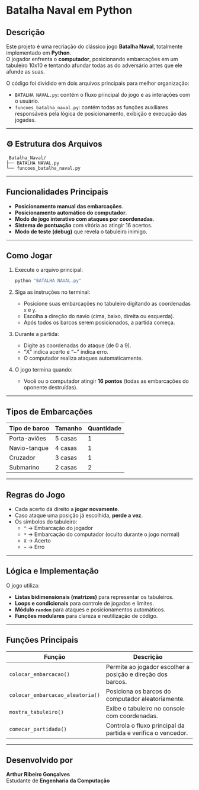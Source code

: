
#  Batalha Naval em Python

## Descrição

Este projeto é uma recriação do clássico jogo **Batalha Naval**, totalmente implementado em **Python**.  
O jogador enfrenta o **computador**, posicionando embarcações em um tabuleiro 10x10 e tentando afundar todas as do adversário antes que ele afunde as suas.

O código foi dividido em dois arquivos principais para melhor organização:
- `BATALHA NAVAL.py`: contém o fluxo principal do jogo e as interações com o usuário.
- `funcoes_batalha_naval.py`: contém todas as funções auxiliares responsáveis pela lógica de posicionamento, exibição e execução das jogadas.

---

## ⚙️ Estrutura dos Arquivos

```
 Batalha_Naval/
├── BATALHA NAVAL.py
└── funcoes_batalha_naval.py
```

---

##  Funcionalidades Principais

- **Posicionamento manual das embarcações**.
- **Posicionamento automático do computador**.
- **Modo de jogo interativo com ataques por coordenadas**.
- **Sistema de pontuação** com vitória ao atingir 16 acertos.
- **Modo de teste (debug)** que revela o tabuleiro inimigo.

---

##  Como Jogar

1. Execute o arquivo principal:
   ```bash
   python "BATALHA NAVAL.py"
   ```

2. Siga as instruções no terminal:
   - Posicione suas embarcações no tabuleiro digitando as coordenadas `x` e `y`.
   - Escolha a direção do navio (cima, baixo, direita ou esquerda).
   - Após todos os barcos serem posicionados, a partida começa.

3. Durante a partida:
   - Digite as coordenadas do ataque (de 0 a 9).
   - “X” indica acerto e “~” indica erro.
   - O computador realiza ataques automaticamente.

4. O jogo termina quando:
   - Você ou o computador atingir **16 pontos** (todas as embarcações do oponente destruídas).

---

##  Tipos de Embarcações

| Tipo de barco | Tamanho | Quantidade |
|----------------|----------|------------|
| Porta-aviões   | 5 casas  | 1          |
| Navio-tanque   | 4 casas  | 1          |
| Cruzador       | 3 casas  | 1          |
| Submarino      | 2 casas  | 2          |

---

##  Regras do Jogo

- Cada acerto dá direito a **jogar novamente**.
- Caso ataque uma posição já escolhida, **perde a vez**.
- Os símbolos do tabuleiro:
  - `^` → Embarcação do jogador  
  - `*` → Embarcação do computador (oculto durante o jogo normal)  
  - `X` → Acerto  
  - `~` → Erro  

---

##  Lógica e Implementação

O jogo utiliza:
- **Listas bidimensionais (matrizes)** para representar os tabuleiros.
- **Loops e condicionais** para controle de jogadas e limites.
- **Módulo `random`** para ataques e posicionamentos automáticos.
- **Funções modulares** para clareza e reutilização de código.

---

##  Funções Principais

| Função | Descrição |
|--------|------------|
| `colocar_embarcacao()` | Permite ao jogador escolher a posição e direção dos barcos. |
| `colocar_embarcacao_aleatoria()` | Posiciona os barcos do computador aleatoriamente. |
| `mostra_tabuleiro()` | Exibe o tabuleiro no console com coordenadas. |
| `comecar_partidada()` | Controla o fluxo principal da partida e verifica o vencedor. |

---

##  Desenvolvido por

**Arthur Ribeiro Gonçalves**  
Estudante de **Engenharia da Computação**

